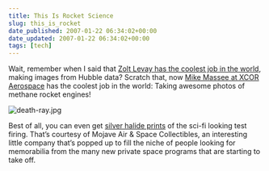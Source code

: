 ```yaml
---
title: This Is Rocket Science
slug: this_is_rocket
date_published: 2007-01-22 06:34:02+00:00
date_updated: 2007-01-22 06:34:02+00:00
tags: [tech]
---
```

Wait, remember when I said that [Zolt Levay has the coolest job in the world](/2006/12/18/zolt_levay_the_), making images from Hubble data? Scratch that, now [Mike Massee at XCOR Aerospace](http://www.xcor.com/gallery/main.php?g2_itemId=1302) has the coolest job in the world: Taking awesome photos of methane rocket engines!

![death-ray.jpg](/images/death-ray.jpg)

Best of all, you can even get [silver halide prints](http://www.mojaveairandspace.com/products/XCORsilverprints.html) of the sci-fi looking test firing. That’s courtesy of Mojave Air & Space Collectibles, an interesting little company that’s popped up to fill the niche of people looking for memorabilia from the many new private space programs that are starting to take off.
